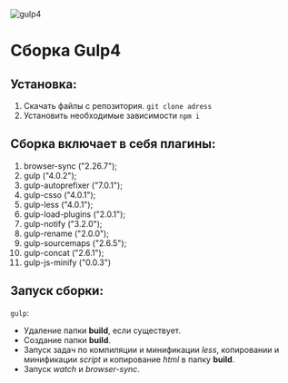 ![gulp4](http://tpverstak.ru/wp-content/uploads/2018/09/7fb34ea5d33344da61d80-2.jpg)

# Сборка Gulp4

## Установка:
1. Скачать файлы с репозитория.
	`git clone adress`
2. Установить необходимые зависимости
	`npm i`

## Сборка включает в себя плагины:
1. browser-sync ("2.26.7");
2. gulp ("4.0.2");
3. gulp-autoprefixer ("7.0.1");
4. gulp-csso ("4.0.1");
5. gulp-less ("4.0.1");
6. gulp-load-plugins ("2.0.1");
7. gulp-notify ("3.2.0");
8. gulp-rename ("2.0.0");
9. gulp-sourcemaps ("2.6.5");
10. gulp-concat ("2.6.1");
11. gulp-js-minify ("0.0.3")

## Запуск сборки:
 `gulp`:
* Удаление папки **build**, если существует.
* Создание папки **build**.
* Запуск задач по компиляции и минификации _less_, копировании и минификации _script_ и копирование _html_ в папку **build**.
* Запуск _watch_ и _browser-sync_.
